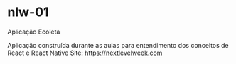 # nlw-01
Aplicação Ecoleta

Aplicação construída durante as aulas para entendimento dos conceitos de React e React Native
Site: https://nextlevelweek.com
